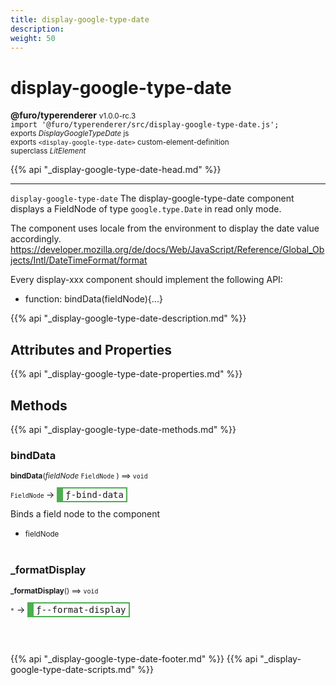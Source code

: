 ```yaml
---
title: display-google-type-date
description: 
weight: 50
---
```


# display-google-type-date
**@furo/typerenderer** <small>v1.0.0-rc.3</small>
<br>`import '@furo/typerenderer/src/display-google-type-date.js';`<small>
<br>exports *DisplayGoogleTypeDate* js
<br>exports `<display-google-type-date>` custom-element-definition
<br>superclass *LitElement*</small>

{{% api "_display-google-type-date-head.md" %}}

****

`display-google-type-date`
The display-google-type-date component displays a FieldNode of type `google.type.Date` in read only mode.

The component uses locale from the environment to display the date value accordingly.
https://developer.mozilla.org/de/docs/Web/JavaScript/Reference/Global_Objects/Intl/DateTimeFormat/format

Every display-xxx component should implement the following API:
- function: bindData(fieldNode){...}

{{% api "_display-google-type-date-description.md" %}}


## Attributes and Properties
{{% api "_display-google-type-date-properties.md" %}}







## Methods
{{% api "_display-google-type-date-methods.md" %}}


### **bindData**
<small>**bindData**(*fieldNode* `FieldNode` ) ⟹ `void`</small>

<small>`FieldNode` </small> →
<span  style="border-width:2px 2px 2px 10px; border-style: solid;border-color:  rgb(76, 175, 80);font-family:monospace; padding:2px 4px;">ƒ-bind-data</span>

Binds a field node to the component

- <small>fieldNode </small>
<br><br>

### **_formatDisplay**
<small>**_formatDisplay**() ⟹ `void`</small>

<small>`*`</small> →
<span  style="border-width:2px 2px 2px 10px; border-style: solid;border-color:  rgb(76, 175, 80);font-family:monospace; padding:2px 4px;">ƒ--format-display</span>



<br><br>






{{% api "_display-google-type-date-footer.md" %}}
{{% api "_display-google-type-date-scripts.md" %}}
